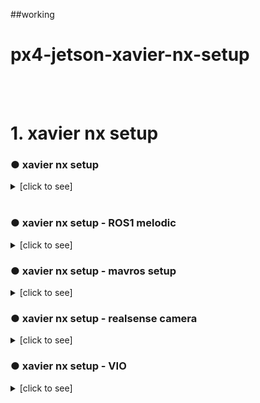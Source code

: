 ##working
# px4-jetson-xavier-nx-setup
<br>
<br>

# 1. xavier nx setup
### ● xavier nx setup

<details><summary>[click to see]</summary>
  
  - used sdkmanager and jetpack4.5.1
</details>

<br>

### ● xavier nx setup - ROS1 melodic

<details><summary>[click to see]</summary>
  
  - Set up the ROS melodic and I followed [this site](https://junk-research-note.tistory.com/7), which is based on jetson hacks
  
  ~~~shell
$ git clone https://github.com/jetsonhacks/installROSXavier.git
$ cd installROSXavier
$ ./installROS.sh -p ros-melodic-desktop
$ rosdep init
$ rosdep update
$ ./setupCatkinWorkspace.sh
$ echo "source ~/catkin_ws/devel/setup.bash" >> ~/.bashrc

~~~
</details>

### ● xavier nx setup - mavros setup

<details><summary>[click to see]</summary>
  
  - mavros[this site](https://github.com/zinuok/Xavier_NX)
  ~~~shell
$ sudo apt-get install ros-melodic-mavros ros-melodic-mavros-extras
$ cd && wget https://raw.githubusercontent.com/mavlink/mavros/master/mavros/scripts/install_geographiclib_datasets.sh
$ sudo bash ./install_geographiclib_datasets.sh   
~~~
</details>

### ● xavier nx setup - realsense camera

<details><summary>[click to see]</summary>
  
  - Set up realsense ros packages and I followed [this site](https://github.com/IntelRealSense/realsense-ros)
  ~~~shell
not sure how to do this part
~~~
</details>


### ● xavier nx setup - VIO

<details><summary>[click to see]</summary>
  
  
  ~~~shell
$ cd ~/catkin_ws/src && git clone https://github.com/beomsu7/VIO
  $ cd ~/catkin_ws && catkin_make && source devel/setup.bash
~~~
</details>


